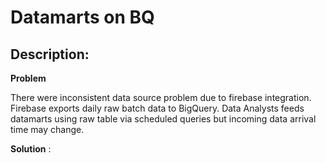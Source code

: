 # Datamarts on BQ

## Description:

**Problem**

There were inconsistent data source problem due to firebase integration. Firebase exports daily raw batch data to BigQuery. Data Analysts feeds datamarts using raw table via scheduled queries but incoming data arrival time may change. 

**Solution** :
